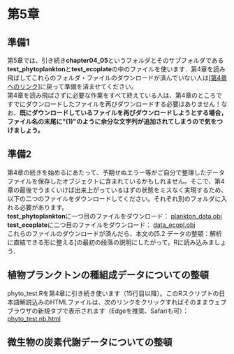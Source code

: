 # 第5章
## 準備1
第5章では、引き続き<b>chapter04_05</b>というフォルダとそのサブフォルダである<b>test_phytoplankton</b>と<b>test_ecoplate</b>の中のファイルを使います．第4章を読み飛ばしてこれらのフォルダ・ファイルのダウンロードが済んでいない人は<a href="../chapter04/">[第4章へのリンク]</a>に戻って準備を済ませてください。<br>
第4章を読み飛ばさずに必要な作業をすべて終えている人は、第4章のところですでにダウンロードしたファイルを再びダウンロードする必要はありません！なお、<b>既にダウンロードしているファイルを再びダウンロードしようとする場合，ファイル名の末尾に"(1)"のように余分な文字列が追加されてしまうので気をつけましょう。</b>

## 準備2
第4章の続きを始めるにあたって、予期せぬエラー等がご自分で整理したデータファイルを保存したオブジェクトに含まれているかもしれません。そこで、第4章の最後でうまくいけば出来上がっているはずの状態をミスなく実現するため、以下の二つのファイルをダウンロードしてください。それぞれ別のフォルダに入れる必要があります。<br>
<b>test_phytoplankton</b>に一つ目のファイルをダウンロード：
[plankton_data.obj](../chapter04/test_phytoplankton/plankton_data.obj)
<b>test_ecoplate</b>に二つ目のファイルをダウンロード：
[data_ecopl.obj](../chapter04/test_ecoplate/data_ecopl.obj)
<br>
これらのファイルのダウンロードが済んだら、本文の[5.2 データの整頓：解析に直結できる形に整える]の最初の段落の説明にしたがって，Rに読み込みましょう．

## 植物プランクトンの種組成データについての整頓
phyto_test.Rを第4章に引き続き使います（15行目以降）。このRスクリプトの日本語解説込みのHTMLファイルは、次のリンクをクリックすればそのままウェブブラウザの新規タブで表示されます（Edgeを推奨、Safariも可）：<br>
<a href="../chapter04/test_phytoplankton/phyto_test.nb.html" target="_blank" rel="noopener noreferrer">phyto_test.nb.html</a><br>
## 微生物の炭素代謝データについての整頓
